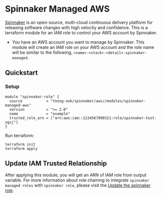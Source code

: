 # Spinnaker Managed AWS
[Spinnaker](https://spinnaker.io/) is an open-source, multi-cloud continuous delivery platform for releasing software changes with high velocity and confidence. This is a terraform module for an IAM role to control your AWS account by Spinnaker.

* You have an AWS account you want to manage by Spinnaker. This module will create an IAM role on your AWS account and the role name will be similar to the following, `<name>-<stack>-<detail>-spinnaker-managed`.

## Quickstart
### Setup
```hcl
module "spinnaker-role" {
  source           = "Young-ook/spinnaker/aws//modules/spinnaker-managed-aws"
  version          = ">= 2.0"
  name             = "example"
  trusted_role_arn = ["arn:aws:iam::1234567890321:role/spinnaker-test-xgsj"]
}
```
Run terraform:
```
terraform init
terraform apply
```
## Update IAM Trusted Relationship
After applying this module, you will get an ARN of IAM role from output variable. For more information about role chaining to integrate `spinnaker managed roles` with `spinnaker role`, please visit the [Update the spinnaker role](https://github.com/Young-ook/terraform-aws-spinnaker/blob/main/README.md#update-the-spinnaker-role).
